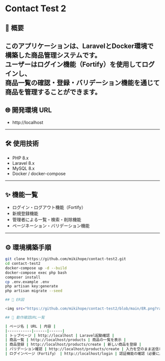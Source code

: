 # Contact Test 2

## 📖 概要

このアプリケーションは、LaravelとDocker環境で構築した商品管理システムです。  
ユーザーはログイン機能（Fortify）を使用してログインし、  
商品一覧の確認・登録・バリデーション機能を通じて商品を管理することができます。
---

## 🌐 開発環境 URL

-   http://localhost

---

## 🛠 使用技術

-   PHP 8.x
-   Laravel 8.x
-   MySQL 8.x
-   Docker / docker-compose

---

## ✨ 機能一覧

-   ログイン・ログアウト機能（Fortify）
-   新規登録機能
-   管理者による一覧・検索・削除機能
-   ページネーション・バリデーション機能

---

## ⚙️ 環境構築手順

```bash
git clone https://github.com/mikihope/contact-test2.git
cd contact-test2
docker-compose up -d --build
docker-compose exec php bash
composer install
cp .env.example .env
php artisan key:generate
php artisan migrate --seed

## 🧩 ER図

<img src="https://github.com/mikihope/contact-test2/blob/main/ER.png?raw=true" alt="ER図" width="800" />

## 📍 動作確認URL一覧

| ページ名 | URL | 内容 |
|-----------|------|------|
| トップページ | http://localhost | Laravel起動確認 |
| 商品一覧 | http://localhost/products | 商品の一覧を表示 |
| 商品登録 | http://localhost/products/create | 新しい商品を登録 |
| バリデーション確認 | http://localhost/products/create | 入力を空のまま送信して確認 |
| ログインページ（Fortify） | http://localhost/login | 認証機能の確認（必要に応じて） |




